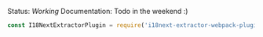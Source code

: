 Status: _Working_
Documentation: Todo in the weekend :)

```javascript
const I18NextExtractorPlugin = require('i18next-extractor-webpack-plugin');
```

